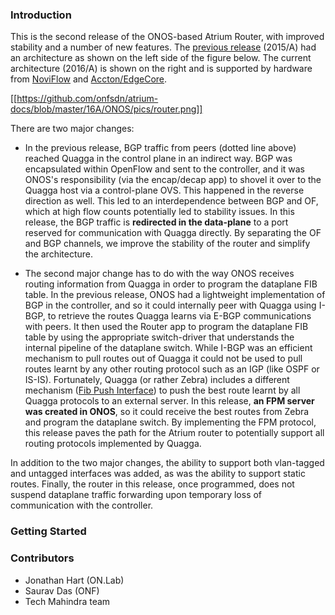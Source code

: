 ### Introduction

This is the second release of the ONOS-based Atrium Router, with improved stability and a number of new features. The [previous release](https://github.com/onfsdn/atrium-docs/wiki/Introduction-(15A)#atrium-release-2015a) (2015/A) had an architecture as shown on the left side of the figure below. The current architecture (2016/A) is shown on the right and is supported by hardware from [NoviFlow](http://noviflow.com/products/noviswitch/) and [Accton/EdgeCore](http://www.edge-core.com/prodcat.asp?c=1).

[[https://github.com/onfsdn/atrium-docs/blob/master/16A/ONOS/pics/router.png]]

There are two major changes:
* In the previous release, BGP traffic from peers (dotted line above) reached Quagga in the control plane in an indirect way. BGP was encapsulated within OpenFlow and sent to the controller, and it was ONOS's responsibility (via the encap/decap app) to shovel it over to the Quagga host via a control-plane OVS. This happened in the reverse direction as well. This led to an interdependence between BGP and OF, which at high flow counts potentially led to stability issues. In this release, the BGP traffic is **redirected in the data-plane** to a port reserved for communication with Quagga directly. By separating the OF and BGP channels, we improve the stability of the router and simplify the architecture.

* The second major change has to do with the way ONOS receives routing information from Quagga in order to program the dataplane FIB table. In the previous release, ONOS had a lightweight implementation of BGP in the controller, and so it could internally peer with Quagga using I-BGP, to retrieve the routes Quagga learns via E-BGP communications with peers. It then used the Router app to program the dataplane FIB table by using the appropriate switch-driver that understands the internal pipeline of the dataplane switch. While I-BGP was an efficient mechanism to pull routes out of Quagga it could not be used to pull routes learnt by any other routing protocol such as an IGP (like OSPF or IS-IS). Fortunately, Quagga (or rather Zebra) includes a different mechanism ([Fib Push Interface](http://www.nongnu.org/quagga/docs/docs-info.html#zebra-FIB-push-interface)) to push the best route learnt by all Quagga protocols to an external server. In this release, **an FPM server was created in ONOS**, so it could receive the best routes from Zebra and program the dataplane switch. By implementing the FPM protocol, this release paves the path for the Atrium router to potentially support all routing protocols implemented by Quagga.

In addition to the two major changes, the ability to support both vlan-tagged and untagged interfaces was added, as was the ability to support static routes. Finally, the router in this release, once programmed, does not suspend dataplane traffic forwarding upon temporary loss of communication with the controller.

### Getting Started

### Contributors
* Jonathan Hart (ON.Lab)
* Saurav Das (ONF)
* Tech Mahindra team
